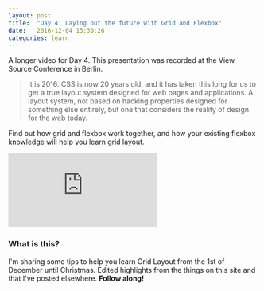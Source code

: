```yaml
---
layout: post
title:  "Day 4: Laying out the future with Grid and Flexbox"
date:   2016-12-04 15:30:26
categories: learn
---
```


A longer video for Day 4. This presentation was recorded at the View Source Conference in Berlin. 

> It is 2016. CSS is now 20 years old, and it has taken this long for us to get a true layout system designed for web pages and applications. A layout system, not based on hacking properties designed for something else entirely, but one that considers the reality of design for the web today.

Find out how grid and flexbox work together, and how your existing flexbox knowledge will help you learn grid layout.

<div class="embed-container">
<iframe src="https://www.youtube.com/embed/ibeF6rbzD70" frameborder="0" allowfullscreen></iframe>
</div>

### What is this?

I'm sharing some tips to help you learn Grid Layout from the 1st of December until Christmas. Edited highlights from the things on this site and that I've posted elsewhere. **Follow along!**
